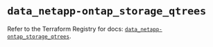 # `data_netapp-ontap_storage_qtrees`

Refer to the Terraform Registry for docs: [`data_netapp-ontap_storage_qtrees`](https://registry.terraform.io/providers/netapp/netapp-ontap/2.3.0/docs/data-sources/storage_qtrees).
